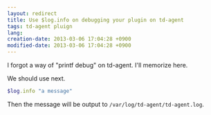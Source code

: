 ```yaml
---
layout: redirect
title: Use $log.info on debugging your plugin on td-agent
tags: td-agent pluign
lang: 
creation-date: 2013-03-06 17:04:28 +0900
modified-date: 2013-03-06 17:04:28 +0900
---
```

I forgot a way of "printf debug" on td-agent.
I'll memorize here.

We should use next.

```ruby
$log.info "a message"
```

Then the message will be output to `/var/log/td-agent/td-agent.log`.

